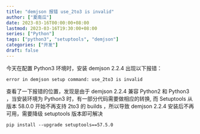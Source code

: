 ```yaml
---
title: "demjson 报错 use_2to3 is invalid"
author: ["夏南瓜"]
date: 2023-03-16T00:00:00+08:00
lastmod: 2023-03-16T19:30:00+08:00
series: ["Python"]
tags: ["python3", "setuptools", "demjson"]
categories: ["开发"]
draft: false
---
```


今天在配置 Python3 环境时，安装 demjson 2.2.4 出现以下报错：

```shell
error in demjson setup command: use_2to3 is invalid
```

查看了一下报错的位置，发现是由于 demjson 2.2.4 兼容 Python2 和 Python3 ，当安装环境为 Python3 时，有一部分代码需要做相应的转换, 而 Setuptools 从版本 58.0.0 开始不再支持 2to3 的 builds ，所以导致 demjson 2.2.4 安装后不再可用，需要降级 setuptools 版本即可解决

```shell
pip install --upgrade setuptools==57.5.0
```
